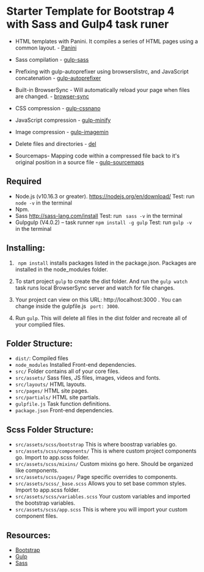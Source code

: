 # Starter Template for Bootstrap 4 with Sass and Gulp4 task runer

-	HTML templates with Panini. It compiles a series of HTML pages using a common layout. - [Panini](https://github.com/zurb/panini) 

-	Sass compilation - [gulp-sass](https://www.npmjs.com/package/gulp-sass)
-   Prefixing with gulp-autoprefixer using browserslistrc, and JavaScript concatenation - 	 [gulp-autoprefixer](https://www.npmjs.com/package/)
-	Built-in BrowserSync - Will automatically reload your page when files are changed.  - [browser-sync](https://browsersync.io/docs/gulp)
-	CSS compression - [gulp-cssnano](https://www.npmjs.com/package/gulp-cssnano)
-   JavaScript compression - [gulp-minify](https://www.npmjs.com/package/gulp-minify)
-	Image compression - [gulp-imagemin](https://www.npmjs.com/package/gulp-imagemin)
-   Delete files and directories - [del](https://www.npmjs.com/package/del)
-   Sourcemaps- Mapping code within a compressed file back to it's original position in a source file - [gulp-sourcemaps](https://www.npmjs.com/package/gulp-sourcemaps)


## Required

-	Node.js (v10.16.3 or greater). https://nodejs.org/en/download/ 
	Test: run ` node -v ` in the terminal
-	Npm.
-	Sass http://sass-lang.com/install 
	Test: run ` sass -v`  in the terminal
-	Gulpgulp (V4.0.2) – task runner
	`npm install -g gulp`
	Test: run `gulp -v ` in the terminal


## Installing:

1.	` npm install`  installs packages listed in the package.json. Packages are installed in the node_modules folder. 

2.	To start project ` gulp ` to create the dist folder. And run the ` gulp watch ` task runs local BrowserSync server and watch for file changes. 

3.	Your project can view on this URL: http://localhost:3000 . You can change inside the gulpfile.js ` port: 3000`.

4.	Run `gulp`. This will delete all files in the dist folder and recreate all of your complied files.  


## Folder Structure:

- `dist/`: Compiled files 
- `node_modules` Installed Front-end dependencies.
- `src/` Folder contains all of your core files. 
- `src/assets/` Sass files, JS files, images, videos and fonts.
- `src/layouts/` HTML layouts.
- `src/pages/` HTML site pages.
- `src/partials/` HTML site partials.
- `gulpfile.js` Task function definitions.
- `package.json` Front-end dependencies.


## Scss Folder Structure:
- `src/assets/scss/bootstrap` This is where boostrap variables go.
- `src/assets/scss/components/` This is where custom project components go. Import to app.scss folder.
- `src/assets/scss/mixins/` Custom mixins go here. Should be organized like components. 
- `src/assets/scss/pages/` Page specific overrides to components.
- `src/assets/scss/_base.scss` Allows you to set base common styles. Import to app.scss folder.
- `src/assets/scss/variables.scss` Your custom variables and imported the bootstrap variables.
- `src/assets/scss/app.scss` This is where you will import your custom component files.


## Resources:

- [Bootstrap](https://getbootstrap.com/)
- [Gulp](https://gulpjs.org/getting-started)
- [Sass](https://sass-lang.com/)
